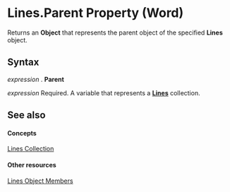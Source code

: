 
# Lines.Parent Property (Word)

Returns an  **Object** that represents the parent object of the specified **Lines** object.


## Syntax

 _expression_ . **Parent**

 _expression_ Required. A variable that represents a **[Lines](d04aff17-bd9c-8340-f3ab-191da921ea79.md)** collection.


## See also


#### Concepts


[Lines Collection](d04aff17-bd9c-8340-f3ab-191da921ea79.md)
#### Other resources


[Lines Object Members](6b4a766a-14d9-270a-03b0-f52e75613551.md)
